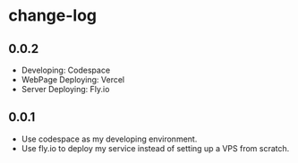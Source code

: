 # change-log

## 0.0.2
- Developing: Codespace
- WebPage Deploying: Vercel
- Server Deploying: Fly.io


## 0.0.1 
- Use codespace as my developing environment.
- Use fly.io to deploy my service instead of setting up a VPS from scratch.
